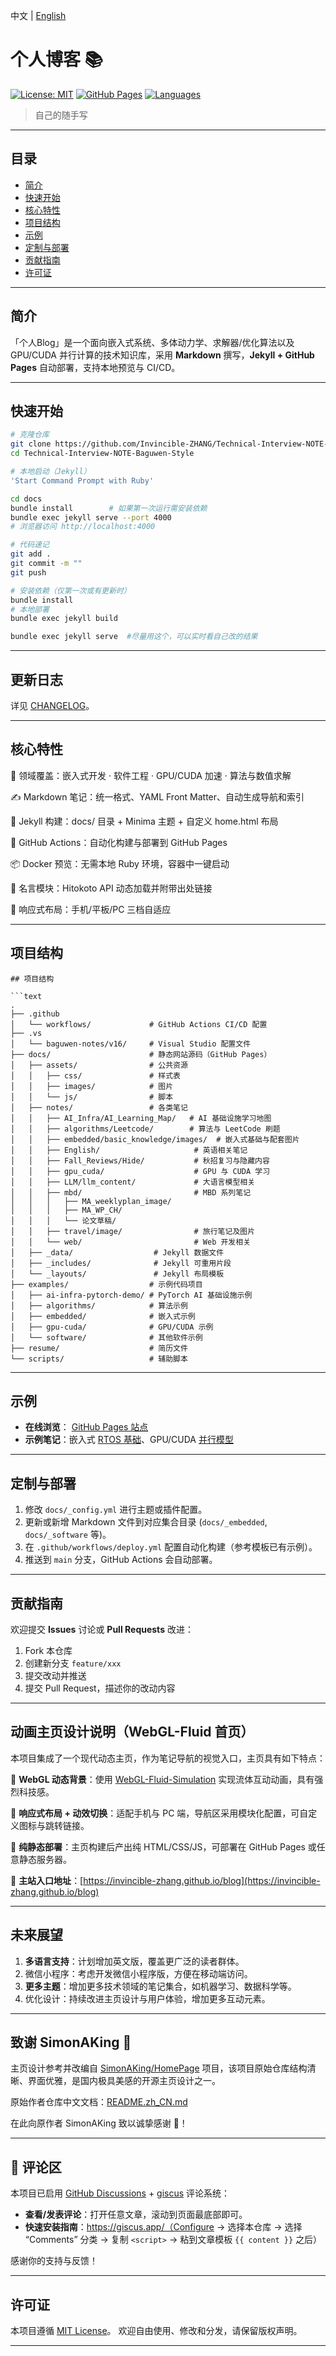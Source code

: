 中文 | [English](./README_EN.md)
# 个人博客 📚

[![License: MIT](https://img.shields.io/badge/License-MIT-yellow.svg)](LICENSE) [![GitHub Pages](https://img.shields.io/badge/Pages-📖%20Online-blue)](https://invincible-zhang.github.io/Technical-Interview-NOTE-Baguwen-Style/) [![Languages](https://img.shields.io/badge/Langs-C%2B%2B%20%7C%20Python%20%7C%20CUDA-lightgrey)]()

> 自己的随手写

---

## 目录

* [简介](#简介)
* [快速开始](#快速开始)
* [核心特性](#核心特性)
* [项目结构](#项目结构)
* [示例](#示例)
* [定制与部署](#定制与部署)
* [贡献指南](#贡献指南)
* [许可证](#许可证)

---

## 简介

「个人Blog」是一个面向嵌入式系统、多体动力学、求解器/优化算法以及 GPU/CUDA 并行计算的技术知识库，采用 **Markdown** 撰写，**Jekyll + GitHub Pages** 自动部署，支持本地预览与 CI/CD。

---

## 快速开始

```bash
# 克隆仓库
git clone https://github.com/Invincible-ZHANG/Technical-Interview-NOTE-Baguwen-Style.git
cd Technical-Interview-NOTE-Baguwen-Style

# 本地启动（Jekyll）
'Start Command Prompt with Ruby'

cd docs
bundle install        # 如果第一次运行需安装依赖
bundle exec jekyll serve --port 4000
# 浏览器访问 http://localhost:4000

# 代码速记
git add .
git commit -m ""
git push

# 安装依赖（仅第一次或有更新时）
bundle install
# 本地部署
bundle exec jekyll build

bundle exec jekyll serve  #尽量用这个，可以实时看自己改的结果

```

---
## 更新日志

详见 [CHANGELOG](CHANGELOG.md)。

---

## 核心特性
🚀 领域覆盖：嵌入式开发 · 软件工程 · GPU/CUDA 加速 · 算法与数值求解

✍️ Markdown 笔记：统一格式、YAML Front Matter、自动生成导航和索引

🔄 Jekyll 构建：docs/ 目录 + Minima 主题 + 自定义 home.html 布局

🔧 GitHub Actions：自动化构建与部署到 GitHub Pages

📦 Docker 预览：无需本地 Ruby 环境，容器中一键启动

🔗 名言模块：Hitokoto API 动态加载并附带出处链接

📱 响应式布局：手机/平板/PC 三档自适应

---

## 项目结构

```text
## 项目结构

```text
.
├── .github
│   └── workflows/             # GitHub Actions CI/CD 配置
├── .vs
│   └── baguwen-notes/v16/     # Visual Studio 配置文件
├── docs/                      # 静态网站源码（GitHub Pages）
│   ├── assets/                # 公共资源
│   │   ├── css/               # 样式表
│   │   ├── images/            # 图片
│   │   └── js/                # 脚本
│   ├── notes/                 # 各类笔记
│   │   ├── AI_Infra/AI_Learning_Map/   # AI 基础设施学习地图
│   │   ├── algorithms/Leetcode/        # 算法与 LeetCode 刷题
│   │   ├── embedded/basic_knowledge/images/  # 嵌入式基础与配套图片
│   │   ├── English/                     # 英语相关笔记
│   │   ├── Fall_Reviews/Hide/           # 秋招复习与隐藏内容
│   │   ├── gpu_cuda/                    # GPU 与 CUDA 学习
│   │   ├── LLM/llm_content/             # 大语言模型相关
│   │   ├── mbd/                         # MBD 系列笔记
│   │   │   ├── MA_weeklyplan_image/  
│   │   │   ├── MA_WP_CH/            
│   │   │   └── 论文草稿/             
│   │   ├── travel/image/                # 旅行笔记及图片
│   │   └── web/                         # Web 开发相关
│   ├── _data/                  # Jekyll 数据文件
│   ├── _includes/              # Jekyll 可重用片段
│   └── _layouts/               # Jekyll 布局模板
├── examples/                  # 示例代码项目
│   ├── ai-infra-pytorch-demo/ # PyTorch AI 基础设施示例
│   ├── algorithms/            # 算法示例
│   ├── embedded/              # 嵌入式示例
│   ├── gpu-cuda/              # GPU/CUDA 示例
│   └── software/              # 其他软件示例
├── resume/                    # 简历文件
└── scripts/                   # 辅助脚本

```

---

## 示例 

* **在线浏览**： [GitHub Pages 站点](https://invincible-zhang.github.io/Technical-Interview-NOTE-Baguwen-Style/)
* **示例笔记**：嵌入式 [RTOS 基础](/embedded/rtos-basics.html)、GPU/CUDA [并行模型](/gpu-cuda/cuda-intro.html)

---

## 定制与部署

1. 修改 `docs/_config.yml` 进行主题或插件配置。
2. 更新或新增 Markdown 文件到对应集合目录 (`docs/_embedded`, `docs/_software` 等)。
3. 在 `.github/workflows/deploy.yml` 配置自动化构建（参考模板已有示例）。
4. 推送到 `main` 分支，GitHub Actions 会自动部署。

---

## 贡献指南

欢迎提交 **Issues** 讨论或 **Pull Requests** 改进：

1. Fork 本仓库
2. 创建新分支 `feature/xxx`
3. 提交改动并推送
4. 提交 Pull Request，描述你的改动内容


---

## 动画主页设计说明（WebGL-Fluid 首页）

本项目集成了一个现代动态主页，作为笔记导航的视觉入口，主页具有如下特点：

🎨 **WebGL 动态背景**：使用 [WebGL-Fluid-Simulation](https://github.com/PavelDoGreat/WebGL-Fluid-Simulation/) 实现流体互动动画，具有强烈科技感。

🧩 **响应式布局 + 动效切换**：适配手机与 PC 端，导航区采用模块化配置，可自定义图标与跳转链接。

🔧 **纯静态部署**：主页构建后产出纯 HTML/CSS/JS，可部署在 GitHub Pages 或任意静态服务器。

📁 **主站入口地址**：[https://invincible-zhang.github.io/blog](https://invincible-zhang.github.io/blog)

---
## 未来展望

1. **多语言支持**：计划增加英文版，覆盖更广泛的读者群体。
2. 微信小程序：考虑开发微信小程序版，方便在移动端访问。
3. **更多主题**：增加更多技术领域的笔记集合，如机器学习、数据科学等。
4. 优化设计：持续改进主页设计与用户体验，增加更多互动元素。


---

## 致谢 SimonAKing 🙏

主页设计参考并改编自 [SimonAKing/HomePage](https://github.com/SimonAKing/HomePage) 项目，该项目原始仓库结构清晰、界面优雅，是国内极具美感的开源主页设计之一。

原始作者仓库中文文档：[README.zh_CN.md](https://github.com/SimonAKing/HomePage/blob/master/README.zh_CN.md)

在此向原作者 SimonAKing 致以诚挚感谢 🙇！


---


## 💬 评论区

本项目已启用 [GitHub Discussions](https://docs.github.com/en/discussions) + [giscus](https://giscus.app/) 评论系统：  
- **查看/发表评论**：打开任意文章，滚动到页面最底部即可。  
- **快速安装指南**：https://giscus.app/（Configure → 选择本仓库 → 选择 “Comments” 分类 → 复制 `<script>` → 粘到文章模板 `{{ content }}` 之后）  

感谢你的支持与反馈！  

---


## 许可证

本项目遵循 [MIT License](LICENSE)。 欢迎自由使用、修改和分发，请保留版权声明。

---
